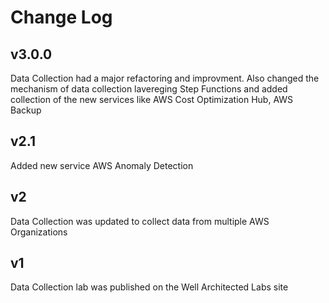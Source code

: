 # Change Log

## v3.0.0
Data Collection had a major refactoring and improvment. Also changed the mechanism of data collection lavereging Step Functions and added collection of the new services like AWS Cost Optimization Hub, AWS Backup

## v2.1 
Added new service AWS Anomaly Detection

## v2 
Data Collection was updated to collect data from multiple AWS Organizations

## v1 
Data Collection lab was published on the Well Architected Labs site
